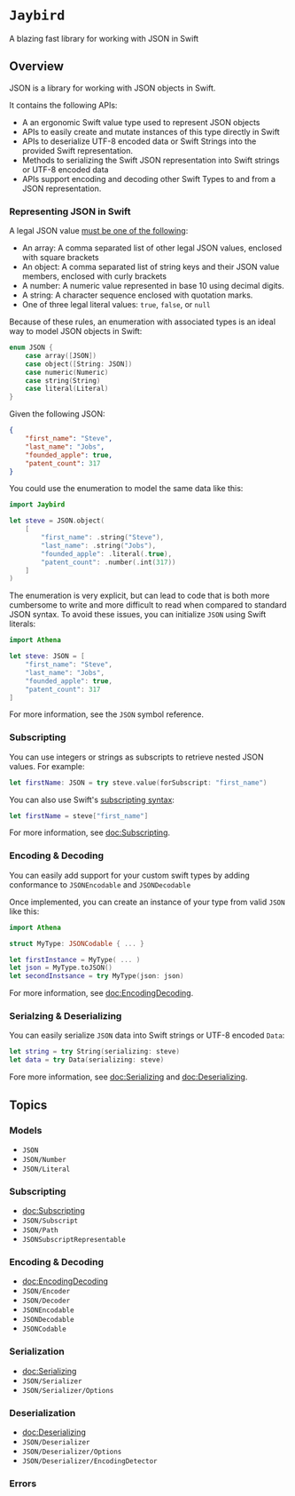 # ``Jaybird``

A blazing fast library for working with JSON in Swift

## Overview

JSON is a library for working with JSON objects in Swift. 

It contains the following APIs:

- A an ergonomic Swift value type used to represent JSON objects
- APIs to easily create and mutate instances of this type directly in Swift
- APIs to deserialize UTF-8 encoded data or Swift Strings into the provided Swift representation.
- Methods to serializing the Swift JSON representation into Swift strings or UTF-8 encoded data
- APIs support encoding and decoding other Swift Types to and from a JSON representation.

### Representing JSON in Swift

A legal JSON value [must be one of the following](https://www.rfc-editor.org/rfc/rfc8259):

- An array: A comma separated list of other legal JSON values, enclosed with square brackets
- An object: A comma separated list of string keys and their JSON value members, enclosed with curly brackets
- A number: A numeric value represented in base 10 using decimal digits.
- A string: A character sequence enclosed with quotation marks.
- One of three legal literal values: `true`, `false`, or `null`

Because of these rules, an enumeration with associated types is an ideal way to model JSON objects in Swift:

```swift
enum JSON {
    case array([JSON])
    case object([String: JSON])
    case numeric(Numeric)
    case string(String)
    case literal(Literal)
}
```

Given the following JSON:

```json
{
    "first_name": "Steve",
    "last_name": "Jobs",
    "founded_apple": true,
    "patent_count": 317
}
```

You could use the enumeration to model the same data like this:

```swift
import Jaybird

let steve = JSON.object(
    [
        "first_name": .string("Steve"),
        "last_name": .string("Jobs"),
        "founded_apple": .literal(.true),
        "patent_count": .number(.int(317))
    ]
)
```

The enumeration is very explicit, but can lead to code that is both more cumbersome to write and more difficult to read when compared to standard JSON syntax.
To avoid these issues, you can initialize ``JSON`` using Swift literals:

```swift
import Athena

let steve: JSON = [
    "first_name": "Steve",
    "last_name": "Jobs",
    "founded_apple": true,
    "patent_count": 317
]
```

For more information, see the ``JSON`` symbol reference.

### Subscripting

You can use integers or strings as subscripts to retrieve nested JSON values. For example:

```swift
let firstName: JSON = try steve.value(forSubscript: "first_name")
```

You can also use Swift's [subscripting syntax](https://docs.swift.org/swift-book/LanguageGuide/Subscripts.html):

```swift
let firstName = steve["first_name"]
```

For more information, see <doc:Subscripting>.

### Encoding & Decoding

You can easily add support for your custom swift types by adding conformance to ``JSONEncodable`` and ``JSONDecodable``

Once implemented, you can create an instance of your type from valid ``JSON`` like this:

```swift
import Athena

struct MyType: JSONCodable { ... }

let firstInstance = MyType( ... )
let json = MyType.toJSON()
let secondInstsance = try MyType(json: json)
```

For more information, see <doc:EncodingDecoding>.

### Serialzing & Deserializing

You can easily serialize ``JSON`` data into Swift strings or UTF-8 encoded `Data`:

```swift
let string = try String(serializing: steve)
let data = try Data(serializing: steve)
```

Fore more information, see <doc:Serializing> and <doc:Deserializing>.

## Topics

### Models

- ``JSON``
- ``JSON/Number``
- ``JSON/Literal``

### Subscripting

- <doc:Subscripting>
- ``JSON/Subscript``
- ``JSON/Path``
- ``JSONSubscriptRepresentable``

### Encoding & Decoding

- <doc:EncodingDecoding>
- ``JSON/Encoder``
- ``JSON/Decoder``
- ``JSONEncodable``
- ``JSONDecodable``
- ``JSONCodable``

### Serialization

- <doc:Serializing>
- ``JSON/Serializer``
- ``JSON/Serializer/Options``

### Deserialization

- <doc:Deserializing>
- ``JSON/Deserializer``
- ``JSON/Deserializer/Options``
- ``JSON/Deserializer/EncodingDetector``

### Errors
